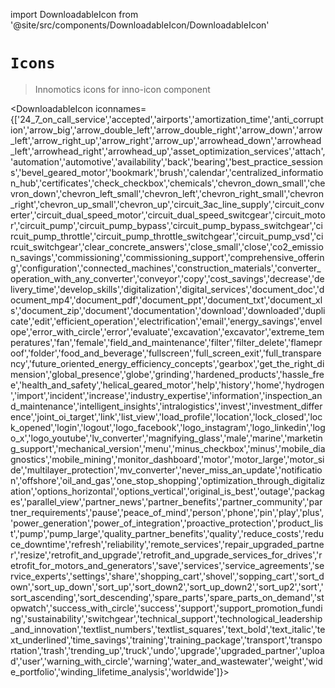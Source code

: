 import DownloadableIcon from '@site/src/components/DownloadableIcon/DownloadableIcon'

# `Icons`

> Innomotics icons for inno-icon component

<DownloadableIcon iconnames={['24_7_on_call_service','accepted','airports','amortization_time','anti_corruption','arrow_big','arrow_double_left','arrow_double_right','arrow_down','arrow_left','arrow_right_up','arrow_right','arrow_up','arrowhead_down','arrowhead_left','arrowhead_right','arrowhead_up','asset_optimization_services','attach','automation','automotive','availability','back','bearing','best_practice_sessions','bevel_geared_motor','bookmark','brush','calendar','centralized_information_hub','certificates','check_checkbox','chemicals','chevron_down_small','chevron_down','chevron_left_small','chevron_left','chevron_right_small','chevron_right','chevron_up_small','chevron_up','circuit_3ac_line_supply','circuit_converter','circuit_dual_speed_motor','circuit_dual_speed_switcgear','circuit_motor','circuit_pump','circuit_pump_bypass','circuit_pump_bypass_switchgear','circuit_pump_throttle','circuit_pump_throttle_switchgear','circuit_pump_vsd','circuit_switchgear','clear_concrete_answers','close_small','close','co2_emission_savings','commissioning','commissioning_support','comprehensive_offering','configuration','connected_machines','construction_materials','converter_operation_with_any_converter','conveyor','copy','cost_savings','decrease','delivery_time','develop_skills','digitalization','digital_services','document_doc','document_mp4','document_pdf','document_ppt','document_txt','document_xls','document_zip','document','documentation','download','downloaded','duplicate','edit','efficient_operation','electrification','email','energy_savings','envelope','error_with_circle','error','evaluate','excavation','excavator','extreme_temperatures','fan','female','field_and_maintenance','filter','filter_delete','flameproof','folder','food_and_beverage','fullscreen','full_screen_exit','full_transparency','future_oriented_energy_efficiency_concepts','gearbox','get_the_right_dimension','global_presence','globe','grinding','hardened_products','hassle_free','health_and_safety','helical_geared_motor','help','history','home','hydrogen','import','incident','increase','industry_expertise','information','inspection_and_maintenance','intelligent_insights','intralogistics','invest','investment_difference','joint_oi_target','link','list_view','load_profile','location','lock_closed','lock_opened','login','logout','logo_facebook','logo_instagram','logo_linkedin','logo_x','logo_youtube','lv_converter','magnifying_glass','male','marine','marketing_support','mechanical_version','menu','minus_checkbox','minus','mobile_diagnostics','mobile_mining','monitor_dashboard','motor','motor_large','motor_side','multilayer_protection','mv_converter','never_miss_an_update','notification','offshore','oil_and_gas','one_stop_shopping','optimization_through_digitalization','options_horizontal','options_vertical','original_is_best','outage','packages','parallel_view','partner_news','partner_benefits','partner_community','partner_requirements','pause','peace_of_mind','person','phone','pin','play','plus','power_generation','power_of_integration','proactive_protection','product_list','pump','pump_large','quality_partner_benefits','quality','reduce_costs','reduce_downtime','refresh','reliability','remote_services','repair_upgraded_partner','resize','retrofit_and_upgrade','retrofit_and_upgrade_services_for_drives','retrofit_for_motors_and_generators','save','services','service_agreements','service_experts','settings','share','shopping_cart','shovel','sopping_cart','sort_down','sort_up_down','sort_up','sort_down2','sort_up_down2','sort_up2','sort','sort_ascending','sort_descending','spare_parts','spare_parts_on_demand','stopwatch','success_with_circle','success','support','support_promotion_funding','sustainability','switchgear','technical_support','technological_leadership_and_innovation','textlist_numbers','textlist_squares','text_bold','text_italic','text_underlined','time_savings','training','training_package','transport','transportation','trash','trending_up','truck','undo','upgrade','upgraded_partner','upload','user','warning_with_circle','warning','water_and_wastewater','weight','wide_portfolio','winding_lifetime_analysis','worldwide']}></DownloadableIcon>